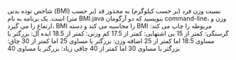 شاخص توده بدنی (BMI) نسبت وزن فرد (بر حسب کیلوگرم) به مجذور قد (بر حسب متر) است. یک برنامه به نام BMI.java بنویسید که دو آرگومان command-line، وزن و ارتفاع را می گیرد، BMI را محاسبه می کند و دسته BMI مربوطه را چاپ می کند:
گرسنگی: کمتر از 15
بی اشتهایی: کمتر از 17.5
کم وزنی: کمتر از 18.5
ایده آل: بزرگتر یا مساوی 18.5 اما کمتر از 25
اضافه وزن: بزرگتر یا مساوی 25 اما کمتر از 30
چاق: بزرگتر یا مساوی 30 اما کمتر از 40
چاقی زیاد: بزرگتر یا مساوی 40